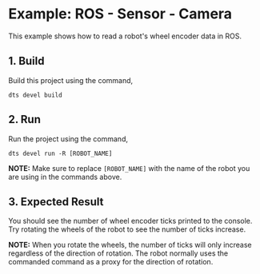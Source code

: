 # Example: ROS - Sensor - Camera

This example shows how to read a robot's wheel encoder data in ROS.

## 1. Build

Build this project using the command,

```shell
dts devel build
```

## 2. Run

Run the project using the command,

```shell
dts devel run -R [ROBOT_NAME]
```

**NOTE:** Make sure to replace `[ROBOT_NAME]` with the name of the robot you are using in the commands above.


## 3. Expected Result

You should see the number of wheel encoder ticks printed to the console. Try rotating the wheels of the robot to see 
the number of ticks increase.

**NOTE:** When you rotate the wheels, the number of ticks will only increase regardless of the direction of rotation. 
The robot normally uses the commanded command as a proxy for the direction of rotation. 
